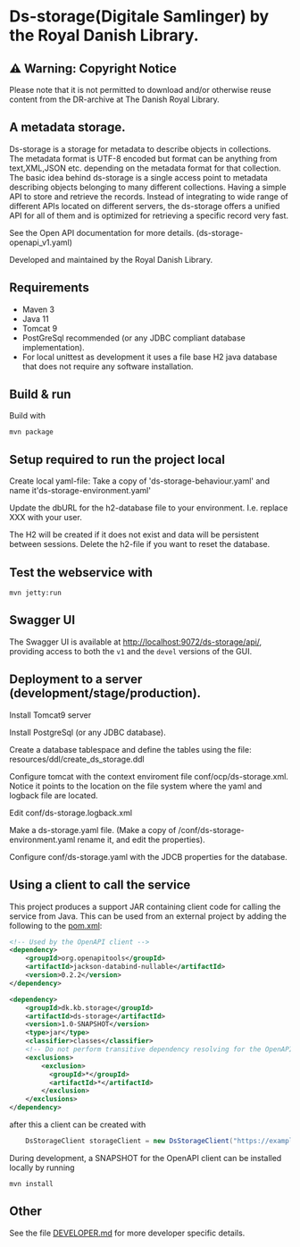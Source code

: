 # Ds-storage(Digitale Samlinger) by the Royal Danish Library. 

## ⚠️ Warning: Copyright Notice
Please note that it is not permitted to download and/or otherwise reuse content from the DR-archive at The Danish Royal Library.


## A metadata storage.
Ds-storage is a storage for metadata to describe objects in collections.  
The metadata format is UTF-8 encoded but format can be anything from text,XML,JSON etc. depending on the metadata format for that collection.
The basic idea behind ds-storage is a single access point to metadata describing objects belonging to many different collections. Having a simple API to 
store and retrieve the records. Instead of integrating to wide range of different APIs located on different servers, the ds-storage offers
a unified API for all of them and is optimized for retrieving a specific record very fast. 
    
See the Open API documentation for more details. (ds-storage-openapi_v1.yaml)

            
Developed and maintained by the Royal Danish Library.

## Requirements 

* Maven 3                                  
* Java 11
* Tomcat 9
* PostGreSql recommended (or any JDBC compliant database implementation). 
* For local unittest as development it uses a file base H2 java database that does not require any software installation.

## Build & run

Build with
``` 
mvn package
```

## Setup required to run the project local 
Create local yaml-file: Take a copy of 'ds-storage-behaviour.yaml'  and name it'ds-storage-environment.yaml'

Update the dbURL for the h2-database file to your environment. I.e. replace XXX with your user.

The H2 will be created if it does not exist and data will be persistent between sessions. Delete the h2-file if you want to reset the database.


## Test the webservice with
```
mvn jetty:run
```
## Swagger UI
The Swagger UI is available at <http://localhost:9072/ds-storage/api/>, providing access to both the `v1` and the 
`devel` versions of the GUI. 


## Deployment to a server (development/stage/production).
Install Tomcat9 server 

Install PostgreSql (or any JDBC database).

Create a database tablespace and define the tables using the file: resources/ddl/create_ds_storage.ddl

Configure tomcat with the context enviroment file conf/ocp/ds-storage.xml. Notice it points to the location on the file system where the yaml and logback file are located.

Edit  conf/ds-storage.logback.xml

Make a ds-storage.yaml file. (Make a copy of /conf/ds-storage-environment.yaml rename it, and edit the properties). 

Configure conf/ds-storage.yaml with the JDCB properties for the database. 

## Using a client to call the service 
This project produces a support JAR containing client code for calling the service from Java.
This can be used from an external project by adding the following to the [pom.xml](pom.xml):
```xml
<!-- Used by the OpenAPI client -->
<dependency>
    <groupId>org.openapitools</groupId>
    <artifactId>jackson-databind-nullable</artifactId>
    <version>0.2.2</version>
</dependency>

<dependency>
    <groupId>dk.kb.storage</groupId>
    <artifactId>ds-storage</artifactId>
    <version>1.0-SNAPSHOT</version>
    <type>jar</type>
    <classifier>classes</classifier>
    <!-- Do not perform transitive dependency resolving for the OpenAPI client -->
    <exclusions>
        <exclusion>
          <groupId>*</groupId>
          <artifactId>*</artifactId>
        </exclusion>
    </exclusions>
</dependency>
```
after this a client can be created with
```java
    DsStorageClient storageClient = new DsStorageClient("https://example.com/ds-storage/v1");
```
During development, a SNAPSHOT for the OpenAPI client can be installed locally by running
```shell
mvn install
```

## Other
See the file [DEVELOPER.md](DEVELOPER.md) for more developer specific details.

